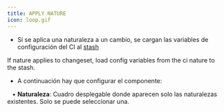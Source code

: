 ```yaml
---
title: APPLY NATURE
icon: loop.gif
---
```


* Si se aplica una naturaleza a un cambio, se cargan las variables de configuración del CI al [stash](es/Conceptos/stash)

If nature applies to changeset, load config variables from the ci nature to the stash. 

* A continuación hay que configurar el componente: <br />

&nbsp; &nbsp;• **Naturaleza**: Cuadro desplegable donde aparecen solo las naturalezas existentes. Solo se puede seleccionar una.